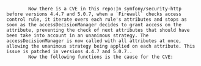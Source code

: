 
            Now there is a CVE in this repo:In symfony/security-http before versions 4.4.7 and 5.0.7, when a `Firewall` checks access control rule, it iterate overs each rule's attributes and stops as soon as the accessDecisionManager decides to grant access on the attribute, preventing the check of next attributes that should have been take into account in an unanimous strategy. The accessDecisionManager is now called with all attributes at once, allowing the unanimous strategy being applied on each attribute. This issue is patched in versions 4.4.7 and 5.0.7..
            Now the following functions is the cause for the CVE:
            